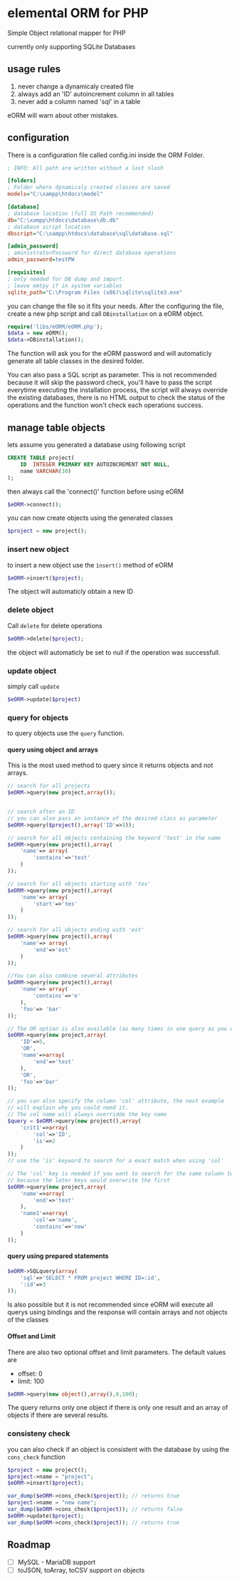 # elemental ORM for PHP
Simple Object relational mapper for PHP

currently only supporting SQLite Databases 

## usage rules
1. never change a dynamicaly created file
1. always add an 'ID' autoincrement column in all tables
1. never add a column named 'sql' in a table

eORM will warn about other mistakes.

## configuration
There is a configuration file called config.ini inside the ORM Folder.
``` ini
; INFO: All path are written without a last slash

[folders]
; Folder where dynamicaly created classes are saved
models="C:\xampp\htdocs\model"

[database]
; database location (full OS Path recommended)
db="C:\xampp\htdocs\database\db.db"
; database script location
dbscript="C:\xampp\htdocs\database\sql\database.sql"

[admin_password]
; aministratorPassword for direct database operations
admin_password=testPW

[requisites]
; only needed for DB dump and import.  
; leave emtpy if in system variables
sqlite_path="C:\Program Files (x86)\sqlite\sqlite3.exe"
```
you can change the file so it fits your needs. 
After the configuring the file, create a new php script and
call `DBinstallation` on a eORM object.
``` php
require('libs/eORM/eORM.php');
$data = new eORM();
$data->DBinstallation();
```
The function will ask you for the eORM password and 
will automaticly generate all table classes in the desired
folder.

You can also pass a SQL script as parameter. This is not recommended
because it will skip the password check, you'll have to pass the
script everytime executing the installation process, the script
will always override the existing databases, there is no
HTML output to check the status of the operations and the 
function won't check each operations success.

## manage table objects
lets assume you generated a database using following script
``` SQL
CREATE TABLE project(
    ID  INTEGER PRIMARY KEY AUTOINCREMENT NOT NULL,
    name VARCHAR(30)
);
```
then always call the 'connect()' function before using eORM
``` php
$eORM->connect();
```
you can now create objects using the generated classes
``` php
$project = new project();
```
### insert new object
to insert a new object use the `ìnsert()` method of eORM
``` php
$eORM->insert($project);
```
The object will automaticly obtain a new ID
### delete object
Call `delete` for delete operations
```php
$eORM->delete($project);
```
the object will automaticly be set to null if the operation was
successfull.
### update object
simply call `update` 
``` php
$eORM->update($project)
```

### query for objects
to query objects use the `query` function. 

#### query using object and arrays
This is the most used method to query since it returns objects
and not arrays.
``` php
// search for all projects
$eORM->query(new project,array());


// search after an ID
// you can also pass an instance of the desired class as parameter
$eORM->query($project(),array('ID'=>3));

// search for all objects containing the keyword 'test' in the name
$eORM->query(new project(),array(
    'name'=> array(
        'contains'=>'test'
    )
));

// search for all objects starting with 'tes'
$eORM->query(new project(),array(
    'name'=> array(
        'start'=>'tes'
    )
));

// search for all objects ending with 'est'
$eORM->query(new project(),array(
    'name'=> array(
        'end'=>'est'
    )
));

//You can also combine several attributes
$eORM->query(new project(),array(
    'name'=> array(
        'contains'=>'e'
    ),
    'foo'=> 'bar'
));

// The OR option is also available (as many times in one query as you want)
$eORM->query(new project,array(
    'ID'=>5,
    'OR',
    'name'=>array(
        'end'=>'test'
    ),
    'OR',
    'foo'=>'bar'
));

// you can also specify the column 'col' attribute, the next example 
// will explain why you could need it.
// The col name will always overridde the key name
$query = $eORM->query(new project(),array(
    'crit1'=>array(
        'col'=>'ID',
        'is'=>2
    )
));
// use the 'is' keyword to search for a exact match when using 'col'

// The 'col' key is needed if you want to search for the same column two times
// because the later keys would overwrite the first 
$eORM->query(new project,array(
    'name'=>array(
        'end'=>'test'
    ),
    'name1'=>array(
        'col'=>'name', 
        'contains'=>'new'
    )
));
```
#### query using prepared statements
```php
$eORM->SQLquery(array(
    'sql'=>'SELECT * FROM project WHERE ID=:id',
    ':id'=>3
));
```
Is also possible but it is not recommended since
eORM will execute all querys using bindings and the response will 
contain arrays and not objects of the classes

#### Offset and Limit
There are also two optional offset and limit parameters.
The default values are
- offset: 0
- limit: 100
``` php
$eORM->query(new object(),array(),0,100);
```

The query returns only one object if there is only one result
and an array of objects if there are several results.
### consisteny check
you can also check if an object is consistent
with the database by using the `cons_check` function
``` php
$project = new project();
$project->name = "project";
$eORM->insert($project);

var_dump($eORM->cons_check($project)); // returns true
$project->name = "new name";
var_dump($eORM->cons_check($project)); // returns false
$eORM->update($project);
var_dump($eORM->cons_check($project)); // returns true
```

## Roadmap
- [ ] MySQL - MariaDB support
- [ ] toJSON, toArray, toCSV support on objects
